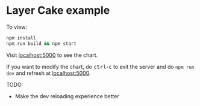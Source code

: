 Layer Cake example
===

To view:

```sh
npm install
npm run build && npm start
```

Visit [localhost:5000](http://localhost:5000) to see the chart.

If you want to modify the chart, do <kbd>ctrl</kbd>-<kbd>c</kbd> to exit the server and do `npm run dev` and refresh at [localhost:5000](http://localhost:5000).

TODO:

* Make the dev reloading experience better
